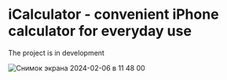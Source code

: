 # iCalculator - convenient iPhone calculator for everyday use

The project is in development


![Снимок экрана 2024-02-06 в 11 48 00](https://github.com/Konst-Is/iCalculator/assets/125888284/179a1c1d-a401-414d-ae30-dbda7194eb3a)
